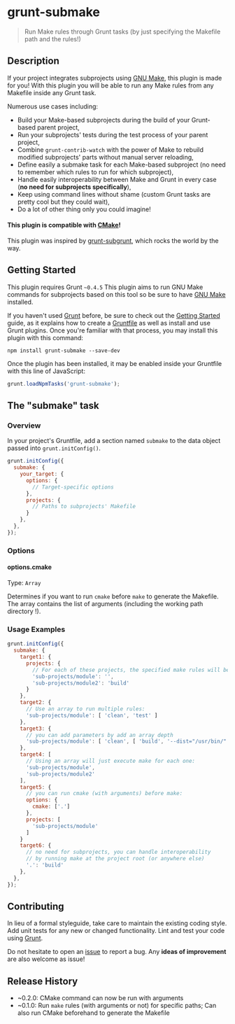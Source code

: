 # grunt-submake

> Run Make rules through Grunt tasks (by just specifying the Makefile path and the rules!)

## Description

If your project integrates subprojects using [GNU Make](http://www.gnu.org/software/make/), this plugin is made for you! With this plugin you will be able to run any Make rules from any Makefile inside any Grunt task.

Numerous use cases including:
* Build your Make-based subprojects during the build of your Grunt-based parent project,
* Run your subprojects' tests during the test process of your parent project,
* Combine `grunt-contrib-watch` with the power of Make to rebuild modified subprojects' parts without manual server reloading,
* Define easily a submake task for each Make-based subproject (no need to remember which rules to run for which subproject),
* Handle easily interoperability between Make and Grunt in every case (<b>no need for subprojects specifically</b>),
* Keep using command lines without shame (custom Grunt tasks are pretty cool but they could wait),
* Do a lot of other thing only you could imagine!

#### This plugin is compatible with <b>[CMake](http://www.cmake.org/)</b>!

This plugin was inspired by [grunt-subgrunt](https://github.com/tusbar/grunt-subgrunt), which rocks the world by the way.

## Getting Started
This plugin requires Grunt `~0.4.5`
This plugin aims to run GNU Make commands for subprojects based on this tool so be sure to have [GNU Make](http://www.gnu.org/software/make/) installed.

If you haven't used [Grunt](http://gruntjs.com/) before, be sure to check out the [Getting Started](http://gruntjs.com/getting-started) guide, as it explains how to create a [Gruntfile](http://gruntjs.com/sample-gruntfile) as well as install and use Grunt plugins. Once you're familiar with that process, you may install this plugin with this command:

```shell
npm install grunt-submake --save-dev
```

Once the plugin has been installed, it may be enabled inside your Gruntfile with this line of JavaScript:

```js
grunt.loadNpmTasks('grunt-submake');
```

## The "submake" task

### Overview
In your project's Gruntfile, add a section named `submake` to the data object passed into `grunt.initConfig()`.

```js
grunt.initConfig({
  submake: {
    your_target: {
      options: {
        // Target-specific options
      },
      projects: {
        // Paths to subprojects' Makefile
      }
    },
  },
});
```

### Options

#### options.cmake
Type: `Array`

Determines if you want to run `cmake` before `make` to generate the Makefile. The array contains the list of arguments (including the working path directory !).

### Usage Examples

```js
grunt.initConfig({
  submake: {
    target1: {
      projects: {
        // For each of these projects, the specified make rules will be executed:
        'sub-projects/module': '',
        'sub-projects/module2': 'build'
      }
    },
    target2: {
      // Use an array to run multiple rules:
      'sub-projects/module': [ 'clean', 'test' ]
    },
    target3: {
      // you can add parameters by add an array depth
      'sub-projects/module': [ 'clean', [ 'build', '--dist="/usr/bin/"' ]]
    },
    target4: [
      // Using an array will just execute make for each one:
      'sub-projects/module',
      'sub-projects/module2'
    ],
    target5: {
      // you can run cmake (with arguments) before make:
      options: {
        cmake: ['.']
      },
      projects: [
        'sub-projects/module'
      ]
    }
    target6: {
      // no need for subprojects, you can handle interoperability
      // by running make at the project root (or anywhere else)
      '.': 'build'
    },
  },
});
```

## Contributing
In lieu of a formal styleguide, take care to maintain the existing coding style. Add unit tests for any new or changed functionality. Lint and test your code using [Grunt](http://gruntjs.com/).

Do not hesitate to open an [issue](https://github.com/pidupuis/grunt-submake/issues) to report a bug. Any <b>ideas of improvement</b> are also welcome as issue!

## Release History

* ~0.2.0: CMake command can now be run with arguments
* ~0.1.0: Run `make` rules  (with arguments or not) for specific paths; Can also run CMake beforehand to generate the Makefile
